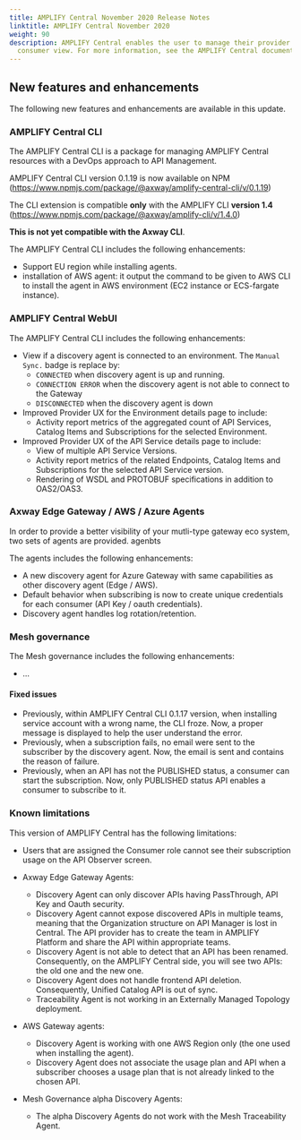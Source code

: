 ```yaml
---
title: AMPLIFY Central November 2020 Release Notes
linktitle: AMPLIFY Central November 2020
weight: 90
description: AMPLIFY Central enables the user to manage their provider /
  consumer view. For more information, see the AMPLIFY Central documentation.
---
```

## New features and enhancements

The following new features and enhancements are available in this update.

### AMPLIFY Central CLI

The AMPLIFY Central CLI is a package for managing AMPLIFY Central resources with a DevOps approach to API Management.

AMPLIFY Central CLI version 0.1.19 is now available on NPM (<https://www.npmjs.com/package/@axway/amplify-central-cli/v/0.1.19>)

The CLI extension is compatible **only** with the AMPLIFY CLI **version 1.4** (<https://www.npmjs.com/package/@axway/amplify-cli/v/1.4.0>)

**This is not yet compatible with the Axway CLI**.

The AMPLIFY Central CLI includes the following enhancements:

* Support EU region while installing agents.
* installation of AWS agent: it output the command to be given to AWS CLI to install the agent in AWS environment (EC2 instance or ECS-fargate instance).

### AMPLIFY Central WebUI

The AMPLIFY Central CLI includes the following enhancements:

* View if a discovery agent is connected to an environment. The `Manual Sync.` badge is replace by:
    * `CONNECTED` when discovery agent is up and running.
    * `CONNECTION ERROR` when the discovery agent is not able to connect to the Gateway
    * `DISCONNECTED` when the discovery agent is down
* Improved Provider UX for the Environment details page to include:
    * Activity report metrics of the aggregated count of API Services, Catalog Items and Subscriptions for the selected Environment.  
* Improved Provider UX of the API Service details page to include:
    * View of multiple API Service Versions.
    * Activity report metrics of the related Endpoints, Catalog Items and Subscriptions for the selected API Service version.  
    * Rendering of WSDL and PROTOBUF specifications in addition to OAS2/OAS3.

### Axway Edge Gateway / AWS / Azure Agents

In order to provide a better visibility of your mutli-type gateway eco system, two sets of agents are provided. agenbts

The agents includes the following enhancements:

* A new discovery agent for Azure Gateway with same capabilities as other discovery agent (Edge / AWS).
* Default behavior when subscribing is now to create unique credentials for each consumer (API Key / oauth credentials).
* Discovery agent handles log rotation/retention.

### Mesh governance

The Mesh governance includes the following enhancements:

* ...

#### Fixed issues

* Previously, within AMPLIFY Central CLI 0.1.17 version, when installing service account with a wrong name, the CLI froze. Now, a proper message is displayed to help the user understand the error.
* Previously, when a subscription fails, no email were sent to the subscriber by the discovery agent. Now, the email is sent and contains the reason of failure.
* Previously, when an API has not the PUBLISHED status, a consumer can start the subscription. Now, only PUBLISHED status API enables a consumer to subscribe to it.

### Known limitations

This version of AMPLIFY Central has the following limitations:

* Users that are assigned the Consumer role cannot see their subscription usage on the API Observer screen.  
* Axway Edge Gateway Agents:

    * Discovery Agent can only discover APIs having PassThrough, API Key and Oauth security.
    * Discovery Agent cannot expose discovered APIs in multiple teams, meaning that the Organization structure on API Manager is lost in Central. The API provider has to create the team in AMPLIFY Platform and share the API within appropriate teams.
    * Discovery Agent is not able to detect that an API has been renamed. Consequently, on the AMPLIFY Central side, you will see two APIs: the old one and the new one.
    * Discovery Agent does not handle frontend API deletion. Consequently, Unified Catalog API is out of sync.
    * Traceability Agent is not working in an Externally Managed Topology deployment.

* AWS Gateway agents:

    * Discovery Agent is working with one AWS Region only (the one used when installing the agent).
    * Discovery Agent does not associate the usage plan and API when a subscriber chooses a usage plan that is not already linked to the chosen API.

* Mesh Governance alpha Discovery Agents:

    * The alpha Discovery Agents do not work with the Mesh Traceability Agent.
